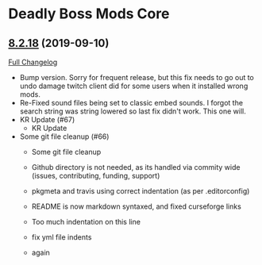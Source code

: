 # Deadly Boss Mods Core

## [8.2.18](https://github.com/DeadlyBossMods/DeadlyBossMods/tree/8.2.18) (2019-09-10)
[Full Changelog](https://github.com/DeadlyBossMods/DeadlyBossMods/compare/8.2.17...8.2.18)

- Bump version. Sorry for frequent release, but this fix needs to go out to undo damage twitch client did for some users when it installed wrong mods.  
- Re-Fixed sound files being set to classic embed sounds. I forgot the search string was string lowered so last fix didn't work. This one will.  
- KR Update (#67)  
    * KR Update  
- Some git file cleanup (#66)  
    * Some git file cleanup  
    * Github directory is not needed, as its handled via commity wide (issues, contributing, funding, support)  
    * pkgmeta and travis using correct indentation (as per .editorconfig)  
    * README is now markdown syntaxed, and fixed curseforge links  
    * Too much indentation on this line  
    * fix yml file indents  
    * again  
